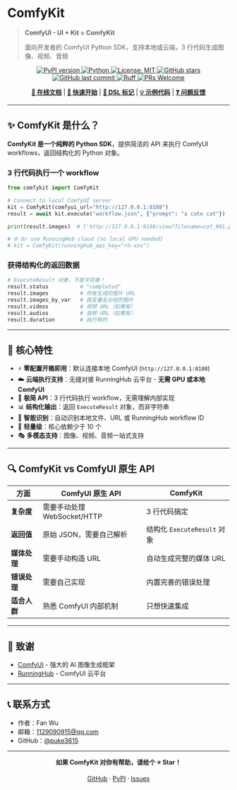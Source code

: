 # ComfyKit

> **ComfyUI - UI + Kit = ComfyKit**
>
> 面向开发者的 ComfyUI Python SDK，支持本地或云端，3 行代码生成图像、视频、音频

<div align="center">
  <a href="https://pypi.org/project/comfykit/">
    <img src="https://badge.fury.io/py/comfykit.svg" alt="PyPI version">
  </a>
  <a href="https://pypi.org/project/comfykit/">
    <img src="https://img.shields.io/pypi/pyversions/comfykit.svg" alt="Python">
  </a>
  <a href="https://opensource.org/licenses/MIT">
    <img src="https://img.shields.io/badge/License-MIT-yellow.svg" alt="License: MIT">
  </a>
  <a href="https://github.com/puke3615/ComfyKit">
    <img src="https://img.shields.io/github/stars/puke3615/ComfyKit?style=social" alt="GitHub stars">
  </a>
  <a href="https://github.com/puke3615/ComfyKit">
    <img src="https://img.shields.io/github/last-commit/puke3615/ComfyKit" alt="GitHub last commit">
  </a>
  <a href="https://github.com/astral-sh/ruff">
    <img src="https://img.shields.io/endpoint?url=https://raw.githubusercontent.com/astral-sh/ruff/main/assets/badge/v2.json" alt="Ruff">
  </a>
  <a href="https://github.com/puke3615/ComfyKit/pulls">
    <img src="https://img.shields.io/badge/PRs-welcome-brightgreen.svg" alt="PRs Welcome">
  </a>

  <p>
    <a href="https://puke3615.github.io/ComfyKit/"><strong>📖 在线文档</strong></a> | 
    <a href="#-快速开始"><strong>🚀 快速开始</strong></a> | 
    <a href="#️-workflow-dsl-标记速查表"><strong>🎯 DSL 标记</strong></a> | 
    <a href="https://github.com/puke3615/ComfyKit/tree/main/examples"><strong>💡 示例代码</strong></a> | 
    <a href="https://github.com/puke3615/ComfyKit/issues"><strong>❓ 问题反馈</strong></a>
  </p>
</div>

---

## ✨ ComfyKit 是什么？

**ComfyKit 是一个纯粹的 Python SDK**，提供简洁的 API 来执行 ComfyUI workflows，返回结构化的 Python 对象。

### 3 行代码执行一个 workflow

```python
from comfykit import ComfyKit

# Connect to local ComfyUI server
kit = ComfyKit(comfyui_url="http://127.0.0.1:8188")
result = await kit.execute("workflow.json", {"prompt": "a cute cat"})

print(result.images)  # ['http://127.0.0.1:8188/view?filename=cat_001.png']

# 🌐 Or use RunningHub cloud (no local GPU needed)
# kit = ComfyKit(runninghub_api_key="rh-xxx")
```

### 获得结构化的返回数据

```python
# ExecuteResult 对象，不是字符串！
result.status          # "completed"
result.images          # 所有生成的图片 URL
result.images_by_var   # 按变量名分组的图片
result.videos          # 视频 URL（如果有）
result.audios          # 音频 URL（如果有）
result.duration        # 执行耗时
```

---

## 🎯 核心特性

- ⚡ **零配置开箱即用**：默认连接本地 ComfyUI (`http://127.0.0.1:8188`)
- ☁️ **云端执行支持**：无缝对接 RunningHub 云平台 - **无需 GPU 或本地 ComfyUI**
- 🎨 **极简 API**：3 行代码执行 workflow，无需理解内部实现
- 📊 **结构化输出**：返回 `ExecuteResult` 对象，而非字符串
- 🔄 **智能识别**：自动识别本地文件、URL 或 RunningHub workflow ID
- 🔌 **轻量级**：核心依赖少于 10 个
- 🎭 **多模态支持**：图像、视频、音频一站式支持

---

## 🔍 ComfyKit vs ComfyUI 原生 API

| 方面 | ComfyUI 原生 API | ComfyKit |
|--------|-------------------|----------|
| **复杂度** | 需要手动处理 WebSocket/HTTP | 3 行代码搞定 |
| **返回值** | 原始 JSON，需要自己解析 | 结构化 `ExecuteResult` 对象 |
| **媒体处理** | 需要手动构造 URL | 自动生成完整的媒体 URL |
| **错误处理** | 需要自己实现 | 内置完善的错误处理 |
| **适合人群** | 熟悉 ComfyUI 内部机制 | 只想快速集成 |

---

## 🙏 致谢

- [ComfyUI](https://github.com/comfyanonymous/ComfyUI) - 强大的 AI 图像生成框架
- [RunningHub](https://www.runninghub.ai) - ComfyUI 云平台

---

## 📞 联系方式

- 作者：Fan Wu
- 邮箱：1129090915@qq.com
- GitHub：[@puke3615](https://github.com/puke3615)

---

<div align="center">
  <p><strong>如果 ComfyKit 对你有帮助，请给个 ⭐ Star！</strong></p>
  <p>
    <a href="https://github.com/puke3615/ComfyKit">GitHub</a> · 
    <a href="https://pypi.org/project/comfykit/">PyPI</a> · 
    <a href="https://github.com/puke3615/ComfyKit/issues">Issues</a>
  </p>
</div>

